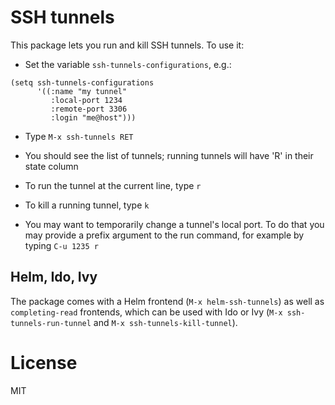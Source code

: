 # SSH tunnels

This package lets you run and kill SSH tunnels.  To use it:

- Set the variable `ssh-tunnels-configurations`, e.g.:

```emacs-lisp
(setq ssh-tunnels-configurations
      '((:name "my tunnel"
         :local-port 1234
         :remote-port 3306
         :login "me@host")))
```

- Type `M-x ssh-tunnels RET`

- You should see the list of tunnels; running tunnels will have 'R'
  in their state column

- To run the tunnel at the current line, type `r`

- To kill a running tunnel, type `k`

- You may want to temporarily change a tunnel's local port.  To do
  that you may provide a prefix argument to the run command, for
  example by typing `C-u 1235 r`
  
## Helm, Ido, Ivy

The package comes with a Helm frontend (`M-x helm-ssh-tunnels`) as
well as `completing-read` frontends, which can be used with Ido or
Ivy (`M-x ssh-tunnels-run-tunnel` and `M-x
ssh-tunnels-kill-tunnel`).

# License

MIT
